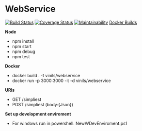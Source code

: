 # WebService

[![Build Status](https://travis-ci.org/vinils/WebService.svg?branch=master)](https://travis-ci.org/vinils/WebService)
[![Coverage Status](https://coveralls.io/repos/github/vinils/WebService/badge.svg?branch=master)](https://coveralls.io/github/vinils/WebService?branch=master)
[![Maintainability](https://api.codeclimate.com/v1/badges/2cad9fc891706379eeae/maintainability)](https://codeclimate.com/github/vinils/WebService/maintainability)
<a href="https://hub.docker.com/r/vinils/webservice/builds" target="_blank">Docker Builds</a>
  
 
**Node**
- npm install
- npm start
- npm debug
- npm test

**Docker**
- docker build . -t vinils/webservice
- docker run -p 3000:3000 -it -d vinils/webservice

**URIs**
- GET /simpliest
- POST /simpliest (body:{Json})

**Set up development enviroment**
- For windows run in powershell: NewWDevEnviroment.ps1
